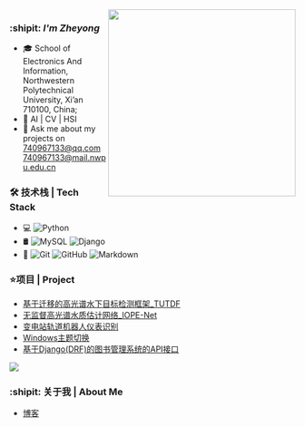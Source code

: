 <img align="right"  width=330 src="https://github.com/lizheyong/lizheyong/blob/main/pic/xuexi.jpg" />

### :shipit: ***I'm Zheyong***

- 🎓 School of Electronics And Information, Northwestern Polytechnical University, Xi’an 710100, China;
- 🌱 AI | CV | HSI 
- 💬 Ask me about my projects on [740967133@qq.com](mailto:740967133@qq.com) [740967133@mail.nwpu.edu.cn](mailto:740967133@mail.nwpu.edu.cn)

### 🛠 技术栈 | Tech Stack

- 💻  ![Python](https://img.shields.io/badge/-Python-brightgreen)
- 🛢  ![MySQL](https://img.shields.io/badge/-MySQL-333333?style=flat&logo=mysql) ![Django](https://img.shields.io/badge/-Django-orange) 
- 🔧  ![Git](https://img.shields.io/badge/-Git-333333?style=flat&logo=git)
![GitHub](https://img.shields.io/badge/-GitHub-333333?style=flat&logo=github)
![Markdown](https://img.shields.io/badge/-Markdown-333333?style=flat&logo=markdown)

### ⭐项目 | Project
- [基于迁移的高光谱水下目标检测框架_TUTDF](https://github.com/lizheyong/TUTDF)
- [无监督高光谱水质估计网络_IOPE-Net](https://github.com/lizheyong/IOPE-Net)
- [变电站轨道机器人仪表识别](https://github.com/lizheyong/RailBot-Multi-Instrument-Recognition)
- [Windows主题切换](https://github.com/lizheyong/windows-theme-switch)
- [基于Django(DRF)的图书管理系统的API接口](https://github.com/lizheyong/BookManage-v1.0)

<img align="center" src="https://github-readme-stats.vercel.app/api/?username=lizheyong&show_icons=true&theme=tokyonight" />

### :shipit: 关于我 | About Me
- [博客](http://lizheyong.com)
